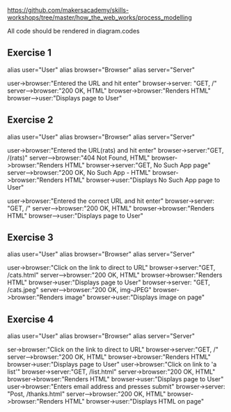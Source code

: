 
https://github.com/makersacademy/skills-workshops/tree/master/how_the_web_works/process_modelling

All code should be rendered in diagram.codes

## Exercise 1

  alias user="User"
  alias browser="Browser"
  alias server="Server"


  user->browser:"Entered the URL and hit enter"
  browser->server: "GET, /"
  server-->browser:"200 OK, HTML"
  browser->browser:"Renders HTML"
  browser-->user:"Displays page to User"

## Exercise 2

  alias user="User"
  alias browser="Browser"
  alias server="Server"

  user->browser:"Entered the URL(rats) and hit enter"
  browser->server:"GET, /(rats)"
  server-->browser:"404 Not Found, HTML"
  browser->browser:"Renders HTML"
  browser->server:"GET, No Such App page"
  server-->browser:"200 OK, No Such App - HTML"
  browser->browser:"Renders HTML"
  browser->user:"Displays No Such App page to User"


  user->browser:"Entered the correct URL and hit enter"
  browser->server: "GET, /"
  server-->browser:"200 OK, HTML"
  browser->browser:"Renders HTML"
  browser-->user:"Displays page to User"


## Exercise 3

alias user="User"
alias browser="Browser"
alias server="Server"

user->browser:"Click on the link to direct to URL"
browser->server:"GET, /cats.html"
server-->browser:"200 OK, HTML"
browser->browser:"Renders HTML"
browser->user:"Displays page to User"
browser->server: "GET, /cats.jpeg"
server-->browser:"200 OK, img-JPEG"
browser->browser:"Renders image"
browser->user:"Displays image on page"

## Exercise 4
alias user="User"
alias browser="Browser"
alias server="Server"

ser->browser:"Click on the link to direct to URL"
browser->server:"GET, /"
server-->browser:"200 OK, HTML"
browser->browser:"Renders HTML"
browser->user:"Displays page to User"
user->browser:"Click on link to 'a list'"
browser->server:"GET, /list.html"
server->browser:"200 OK, HTML"
browser->browser:"Renders HTML"
browser->user:"Displays page to User"
user->browser:"Enters email address and presses submit"
browser->server: "Post, /thanks.html"
server-->browser:"200 OK, HTML"
browser->browser:"Renders HTML"
browser->user:"Displays HTML on page"
